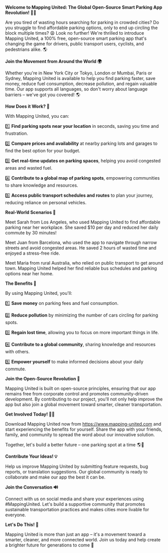 **Welcome to Mapping United: The Global Open-Source Smart Parking App Revolution! 🚀👋**

Are you tired of wasting hours searching for parking in crowded cities? Do you struggle to find affordable parking options, only to end up circling the block multiple times? 😩 Look no further! We're thrilled to introduce Mapping United, a 100% free, open-source smart parking app that's changing the game for drivers, public transport users, cyclists, and pedestrians alike. 🌎

**Join the Movement from Around the World 🌍**

Whether you're in New York City or Tokyo, London or Mumbai, Paris or Sydney, Mapping United is available to help you find parking faster, save money, reduce fuel consumption, decrease pollution, and regain valuable time. Our app supports all languages, so don't worry about language barriers – we've got you covered! 🌎

**How Does it Work? 🤔**

With Mapping United, you can:

1️⃣ **Find parking spots near your location** in seconds, saving you time and frustration.

2️⃣ **Compare prices and availability** at nearby parking lots and garages to find the best option for your budget.

3️⃣ **Get real-time updates on parking spaces**, helping you avoid congested areas and wasted fuel.

4️⃣ **Contribute to a global map of parking spots**, empowering communities to share knowledge and resources.

5️⃣ **Access public transport schedules and routes** to plan your journey, reducing reliance on personal vehicles.

**Real-World Scenarios 🌟**

Meet Sarah from Los Angeles, who used Mapping United to find affordable parking near her workplace. She saved $10 per day and reduced her daily commute by 30 minutes!

Meet Juan from Barcelona, who used the app to navigate through narrow streets and avoid congested areas. He saved 2 hours of wasted time and enjoyed a stress-free ride.

Meet Maria from rural Australia, who relied on public transport to get around town. Mapping United helped her find reliable bus schedules and parking options near her home.

**The Benefits 🌈**

By using Mapping United, you'll:

1️⃣ **Save money** on parking fees and fuel consumption.

2️⃣ **Reduce pollution** by minimizing the number of cars circling for parking spots.

3️⃣ **Regain lost time**, allowing you to focus on more important things in life.

4️⃣ **Contribute to a global community**, sharing knowledge and resources with others.

5️⃣ **Empower yourself** to make informed decisions about your daily commute.

**Join the Open-Source Revolution 🤝**

Mapping United is built on open-source principles, ensuring that our app remains free from corporate control and promotes community-driven development. By contributing to our project, you'll not only help improve the app but also join a global movement toward smarter, cleaner transportation.

**Get Involved Today! 🔴✨**

Download Mapping United now from https://www.mapping-united.com and start experiencing the benefits for yourself. Share the app with your friends, family, and community to spread the word about our innovative solution.

Together, let's build a better future – one parking spot at a time 🌎💪

**Contribute Your Ideas! 💡**

Help us improve Mapping United by submitting feature requests, bug reports, or translation suggestions. Our global community is ready to collaborate and make our app the best it can be.

**Join the Conversation 🔊**

Connect with us on social media and share your experiences using #MappingUnited. Let's build a supportive community that promotes sustainable transportation practices and makes cities more livable for everyone.

**Let's Do This! 💪**

Mapping United is more than just an app – it's a movement toward a smarter, cleaner, and more connected world. Join us today and help create a brighter future for generations to come 🌟
